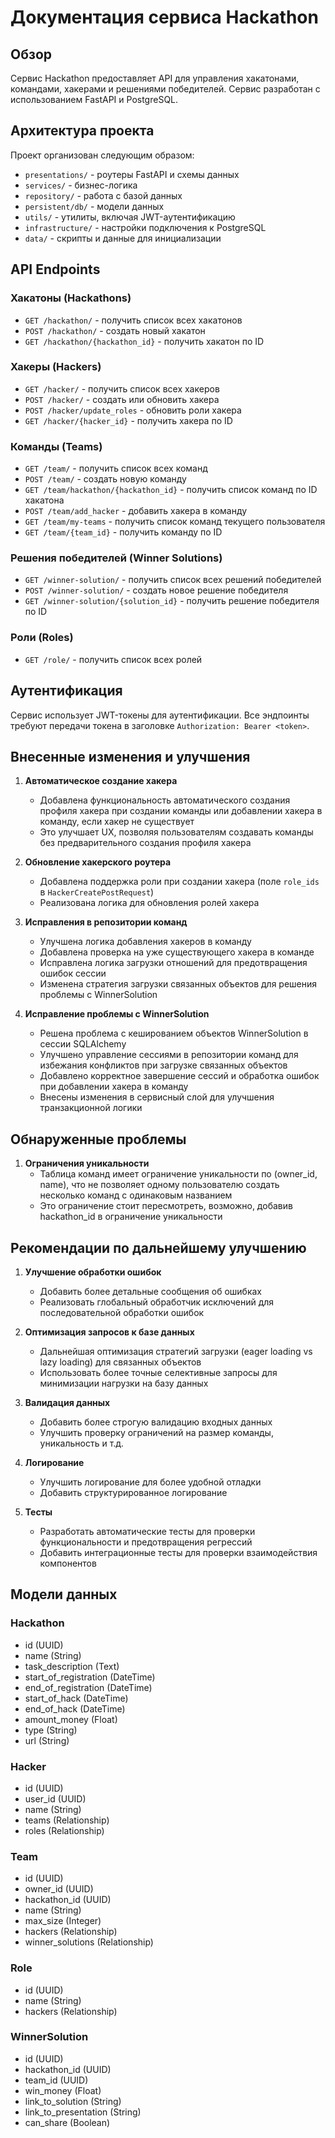 # Документация сервиса Hackathon

## Обзор

Сервис Hackathon предоставляет API для управления хакатонами, командами, хакерами и решениями победителей. Сервис разработан с использованием FastAPI и PostgreSQL. 

## Архитектура проекта 

Проект организован следующим образом:
- `presentations/` - роутеры FastAPI и схемы данных
- `services/` - бизнес-логика
- `repository/` - работа с базой данных
- `persistent/db/` - модели данных
- `utils/` - утилиты, включая JWT-аутентификацию
- `infrastructure/` - настройки подключения к PostgreSQL
- `data/` - скрипты и данные для инициализации

## API Endpoints

### Хакатоны (Hackathons)
- `GET /hackathon/` - получить список всех хакатонов
- `POST /hackathon/` - создать новый хакатон
- `GET /hackathon/{hackathon_id}` - получить хакатон по ID

### Хакеры (Hackers)
- `GET /hacker/` - получить список всех хакеров
- `POST /hacker/` - создать или обновить хакера
- `POST /hacker/update_roles` - обновить роли хакера
- `GET /hacker/{hacker_id}` - получить хакера по ID

### Команды (Teams)
- `GET /team/` - получить список всех команд
- `POST /team/` - создать новую команду
- `GET /team/hackathon/{hackathon_id}` - получить список команд по ID хакатона
- `POST /team/add_hacker` - добавить хакера в команду
- `GET /team/my-teams` - получить список команд текущего пользователя
- `GET /team/{team_id}` - получить команду по ID

### Решения победителей (Winner Solutions)
- `GET /winner-solution/` - получить список всех решений победителей
- `POST /winner-solution/` - создать новое решение победителя
- `GET /winner-solution/{solution_id}` - получить решение победителя по ID

### Роли (Roles)
- `GET /role/` - получить список всех ролей

## Аутентификация

Сервис использует JWT-токены для аутентификации. Все эндпоинты требуют передачи токена в заголовке `Authorization: Bearer <token>`.

## Внесенные изменения и улучшения

1. **Автоматическое создание хакера**
   - Добавлена функциональность автоматического создания профиля хакера при создании команды или добавлении хакера в команду, если хакер не существует
   - Это улучшает UX, позволяя пользователям создавать команды без предварительного создания профиля хакера

2. **Обновление хакерского роутера**
   - Добавлена поддержка роли при создании хакера (поле `role_ids` в `HackerCreatePostRequest`)
   - Реализована логика для обновления ролей хакера

3. **Исправления в репозитории команд**
   - Улучшена логика добавления хакеров в команду
   - Добавлена проверка на уже существующего хакера в команде
   - Исправлена логика загрузки отношений для предотвращения ошибок сессии
   - Изменена стратегия загрузки связанных объектов для решения проблемы с WinnerSolution

4. **Исправление проблемы с WinnerSolution**
   - Решена проблема с кешированием объектов WinnerSolution в сессии SQLAlchemy
   - Улучшено управление сессиями в репозитории команд для избежания конфликтов при загрузке связанных объектов
   - Добавлено корректное завершение сессий и обработка ошибок при добавлении хакера в команду
   - Внесены изменения в сервисный слой для улучшения транзакционной логики

## Обнаруженные проблемы

1. **Ограничения уникальности**
   - Таблица команд имеет ограничение уникальности по (owner_id, name), что не позволяет одному пользователю создать несколько команд с одинаковым названием
   - Это ограничение стоит пересмотреть, возможно, добавив hackathon_id в ограничение уникальности

## Рекомендации по дальнейшему улучшению

1. **Улучшение обработки ошибок**
   - Добавить более детальные сообщения об ошибках
   - Реализовать глобальный обработчик исключений для последовательной обработки ошибок

2. **Оптимизация запросов к базе данных**
   - Дальнейшая оптимизация стратегий загрузки (eager loading vs lazy loading) для связанных объектов
   - Использовать более точные селективные запросы для минимизации нагрузки на базу данных

3. **Валидация данных**
   - Добавить более строгую валидацию входных данных
   - Улучшить проверку ограничений на размер команды, уникальность и т.д.

4. **Логирование**
   - Улучшить логирование для более удобной отладки
   - Добавить структурированное логирование

5. **Тесты**
   - Разработать автоматические тесты для проверки функциональности и предотвращения регрессий
   - Добавить интеграционные тесты для проверки взаимодействия компонентов

## Модели данных

### Hackathon
- id (UUID)
- name (String)
- task_description (Text)
- start_of_registration (DateTime)
- end_of_registration (DateTime)
- start_of_hack (DateTime)
- end_of_hack (DateTime)
- amount_money (Float)
- type (String)
- url (String)

### Hacker
- id (UUID)
- user_id (UUID)
- name (String)
- teams (Relationship)
- roles (Relationship)

### Team
- id (UUID)
- owner_id (UUID)
- hackathon_id (UUID)
- name (String)
- max_size (Integer)
- hackers (Relationship)
- winner_solutions (Relationship)

### Role
- id (UUID)
- name (String)
- hackers (Relationship)

### WinnerSolution
- id (UUID)
- hackathon_id (UUID)
- team_id (UUID)
- win_money (Float)
- link_to_solution (String)
- link_to_presentation (String)
- can_share (Boolean) 
